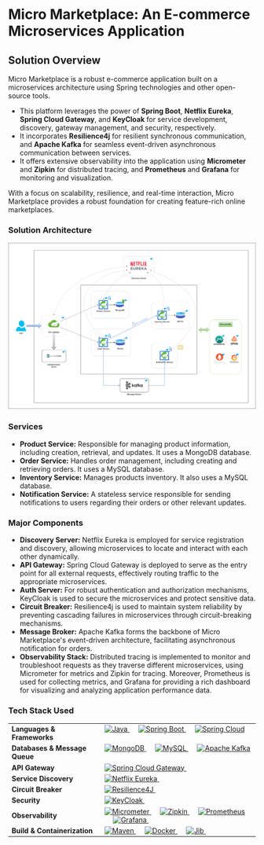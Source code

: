 # Micro Marketplace: An E-commerce Microservices Application

## Solution Overview

Micro Marketplace is a robust e-commerce application built on a microservices architecture using Spring technologies and other open-source tools. 
- This platform leverages the power of **Spring Boot**, **Netflix Eureka**, **Spring Cloud Gateway**, and **KeyCloak** for service development, discovery, gateway management, and security, respectively. 
- It incorporates **Resilience4j** for resilient synchronous communication, and **Apache Kafka** for seamless event-driven asynchronous communication between services.
- It offers extensive observability into the application using **Micrometer** and **Zipkin** for distributed tracing, and **Prometheus** and **Grafana** for monitoring and visualization. 

With a focus on scalability, resilience, and real-time interaction, Micro Marketplace provides a robust foundation for creating feature-rich online marketplaces.


### Solution Architecture
![Solution Architecture](docs/images/architecture/Architecture.png)

### Services
- **Product Service:** Responsible for managing product information, including creation, retrieval, and updates. It uses a MongoDB database.
- **Order Service:** Handles order management, including creating and retrieving orders. It uses a MySQL database.
- **Inventory Service:** Manages products inventory. It also uses a MySQL database.
- **Notification Service:** A stateless service responsible for sending notifications to users regarding their orders or other relevant updates.

### Major Components
- **Discovery Server:** Netflix Eureka is employed for service registration and discovery, allowing microservices to locate and interact with each other dynamically.
- **API Gateway:** Spring Cloud Gateway is deployed to serve as the entry point for all external requests, effectively routing traffic to the appropriate microservices.
- **Auth Server:** For robust authentication and authorization mechanisms, KeyCloak is used to secure the microservices and protect sensitive data.
- **Circuit Breaker:** Resilience4j is used to maintain system reliability by preventing cascading failures in microservices through circuit-breaking mechanisms.
- **Message Broker:** Apache Kafka forms the backbone of Micro Marketplace's event-driven architecture, facilitating asynchronous notification for orders.
- **Observability Stack:** Distributed tracing is implemented to monitor and troubleshoot requests as they traverse different microservices, using Micrometer for metrics and Zipkin for tracing. 
   Moreover, Prometheus is used for collecting metrics, and Grafana for providing a rich dashboard for visualizing and analyzing application performance data.

### Tech Stack Used
<div>
    <table>
        <tr>
            <td>
                <strong>Languages & Frameworks</strong>
            </td>
            <td>
                <a href="ttps://www.java.com/en/">
                    <img alt="Java" src="https://img.shields.io/badge/Java-ED8B00?style=flat&logo=openjdk&logoColor=white"/>
                </a>
                &emsp;
                <a href="https://spring.io/projects/spring-boot" target="_blank">
                    <img alt="Spring Boot" src="https://img.shields.io/badge/Spring Boot-6DB33F?style=flat&logo=springboot&logoColor=white">
                </a>
                &emsp;
                <a href="https://spring.io/projects/spring-cloud" target="_blank">
                    <img alt="Spring Cloud" src="https://img.shields.io/badge/Spring Cloud-6DB33F?style=flat&logo=spring&logoColor=white">
                </a>
                &emsp;
            </td>
        </tr>
        <tr>
            <td>
                <strong>Databases & Message Queue</strong>
            </td>
            <td>
                <a href="https://mongodb.io/" target="_blank"> 
                    <img alt="MongoDB" src="https://img.shields.io/badge/MongoDB-4EA94B?style=flat&logo=mongodb&logoColor=white"/>
                </a>
                &emsp;
                <a href="https://mysql.com/" target="_blank"> 
                    <img alt="MySQL" src="https://img.shields.io/badge/MySQL-00000F?style=flat&logo=mysql&logoColor=white"/>
                </a>
                &emsp;
                <a href="https://kafka.apache.org/" target="_blank"> 
                    <img alt="Apache Kafka" src="https://img.shields.io/badge/Apache%20Kafka-000?style=flat&logo=apachekafka"/>
                </a>
                &emsp;
            </td>
        </tr>
        <tr>
            <td>
                <strong>API Gateway</strong>
            </td>
            <td>
                <a href="https://spring.io/projects/spring-cloud-gateway" target="_blank"> 
                    <img alt="Spring Cloud Gateway" src="https://img.shields.io/badge/Spring Cloud Gateway-6DB33F.svg?&style=flat&logo=spring&logoColor=white"/>
                </a>
                &emsp;
            </td>
        </tr>
        <tr>
            <td>
                <strong>Service Discovery</strong>
            </td>
            <td>
                <a href="https://spring.io/projects/spring-cloud-netflix" target="_blank"> 
                    <img alt="Netflix Eureka" src="https://img.shields.io/badge/Eureka-DF162B.svg?&style=flat&logo=netflix&logoColor=white"/>
                </a>
                &emsp;
            </td>
        </tr>
        <tr>
            <td>
                <strong>Circuit Breaker</strong>
            </td>
            <td>
                <a href="https://resilience4j.readme.io/" target="_blank"> 
                    <img alt="Resilience4J" src="https://img.shields.io/badge/Resilience4J-121212.svg?&style=flat&logo=resilience4j&logoColor=white"/>
                </a>
                &emsp;
            </td>
        </tr>
        <tr>
            <td>
                <strong>Security</strong>
            </td>
            <td>
                <a href="https://www.keycloak.org/" target="_blank"> 
                    <img alt="KeyCloak" src="https://img.shields.io/badge/KeyCloak-00B8E3.svg?&style=flat&logo=keycloak&logoColor=white"/>
                </a>
                &emsp;
            </td>
        </tr>
        <tr>
            <td>
                <strong>Observability</strong>
            </td>
            <td>
                <a href="https://micrometer.io/" target="_blank"> 
                    <img alt="Micrometer" src="https://img.shields.io/badge/Micrometer-117A71.svg?&style=flat&logo=micrometer&logoColor=white"/>
                </a>
                &emsp;
                <a href="https://zipkin.io/" target="_blank"> 
                    <img alt="Zipkin" src="https://img.shields.io/badge/Zipkin-FE7139.svg?&style=flat&logo=zipkin&logoColor=white"/>
                </a>
                &emsp;
                <a href="https://prometheus.io/" target="_blank"> 
                    <img alt="Prometheus" src="https://img.shields.io/badge/Prometheus-E6522C.svg?&style=flat&logo=prometheus&logoColor=white"/>
                </a>
                &emsp;
                <a href="https://grafana.com/" target="_blank"> 
                    <img alt="Grafana" src="https://img.shields.io/badge/Grafana-F79A2F.svg?&style=flat&logo=grafana&logoColor=white"/>
                </a>
                &emsp;
            </td>
        </tr>
        <tr>
            <td>
                <strong>Build & Containerization</strong>
            </td>
            <td>
                <a href="https://maven.apache.org/" target="_blank"> 
                    <img alt="Maven" src="https://img.shields.io/badge/Maven-C02748?style=flat&logo=apachemaven&logoColor=white"/>
                </a>
                &emsp;
                <a href="https://www.docker.com/" target="_blank"> 
                    <img alt="Docker" src="https://img.shields.io/badge/Docker-2496ED?style=flat&logo=docker&logoColor=white"/>
                </a>
                &emsp;
                <a href="https://github.com/GoogleContainerTools/jib" target="_blank"> 
                    <img alt="Jib" src="https://img.shields.io/badge/Jib-FF6444?style=flat&logo=googlecloud&logoColor=white"/>
                </a>
                &emsp;
            </td>
        </tr>
    </table>
</div>

